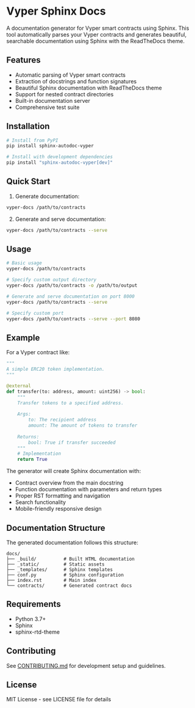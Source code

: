 # Vyper Sphinx Docs

A documentation generator for Vyper smart contracts using Sphinx. This tool automatically parses your Vyper contracts and generates beautiful, searchable documentation using Sphinx with the ReadTheDocs theme.

## Features

- Automatic parsing of Vyper smart contracts
- Extraction of docstrings and function signatures
- Beautiful Sphinx documentation with ReadTheDocs theme
- Support for nested contract directories
- Built-in documentation server
- Comprehensive test suite

## Installation

```bash
# Install from PyPI
pip install sphinx-autodoc-vyper

# Install with development dependencies
pip install "sphinx-autodoc-vyper[dev]"
```

## Quick Start

1. Generate documentation:
```bash
vyper-docs /path/to/contracts
```

2. Generate and serve documentation:
```bash
vyper-docs /path/to/contracts --serve
```

## Usage

```bash
# Basic usage
vyper-docs /path/to/contracts

# Specify custom output directory
vyper-docs /path/to/contracts -o /path/to/output

# Generate and serve documentation on port 8000
vyper-docs /path/to/contracts --serve

# Specify custom port
vyper-docs /path/to/contracts --serve --port 8080
```

## Example

For a Vyper contract like:

```python
"""
A simple ERC20 token implementation.
"""

@external
def transfer(to: address, amount: uint256) -> bool:
    """
    Transfer tokens to a specified address.
    
    Args:
        to: The recipient address
        amount: The amount of tokens to transfer
        
    Returns:
        bool: True if transfer succeeded
    """
    # Implementation
    return True
```

The generator will create Sphinx documentation with:
- Contract overview from the main docstring
- Function documentation with parameters and return types
- Proper RST formatting and navigation
- Search functionality
- Mobile-friendly responsive design

## Documentation Structure

The generated documentation follows this structure:
```
docs/
├── _build/          # Built HTML documentation
├── _static/         # Static assets
├── _templates/      # Sphinx templates
├── conf.py          # Sphinx configuration
├── index.rst        # Main index
└── contracts/       # Generated contract docs
```

## Requirements

- Python 3.7+
- Sphinx
- sphinx-rtd-theme

## Contributing

See [CONTRIBUTING.md](CONTRIBUTING.md) for development setup and guidelines.

## License

MIT License - see LICENSE file for details